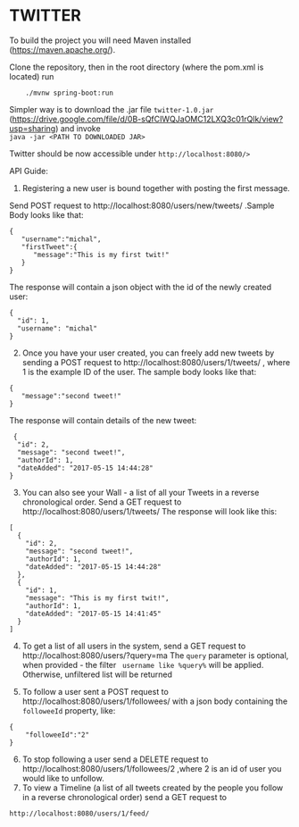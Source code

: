 

# TWITTER


To build the project you will need Maven installed (https://maven.apache.org/).

Clone the repository, then in the root directory (where the pom.xml is located) run 
```
	./mvnw spring-boot:run
```

Simpler way is to download the .jar file ```twitter-1.0.jar ``` (https://drive.google.com/file/d/0B-sQfCIWQJaOMC12LXQ3c01rQlk/view?usp=sharing) and invoke   
```java -jar <PATH TO DOWNLOADED JAR>```

Twitter should be now accessible under ```http://localhost:8080/>```

API Guide:

1. Registering a new user is bound together with posting the first message.

Send POST request to http://localhost:8080/users/new/tweets/ .Sample Body looks like that:
```
{  
   "username":"michal",
   "firstTweet":{  
      "message":"This is my first twit!"
   }
}
```

The response will contain a json object with the id of the newly created user:
```
{
  "id": 1,
  "username": "michal"
}
```

2. Once you have your user created, you can freely add new tweets by sending a POST request to http://localhost:8080/users/1/tweets/  , where 1 is the example ID of the user. The sample body looks like that:
```
{  
   "message":"second tweet!"
}
```
The response will contain details of the new tweet:
```
 {
  "id": 2,
  "message": "second tweet!",
  "authorId": 1,
  "dateAdded": "2017-05-15 14:44:28"
}

```

3. You can also see your Wall - a list of all your Tweets in a reverse chronological order. Send a GET request to http://localhost:8080/users/1/tweets/ 
The response will look like this:
```
[
  {
    "id": 2,
    "message": "second tweet!",
    "authorId": 1,
    "dateAdded": "2017-05-15 14:44:28"
  },
  {
    "id": 1,
    "message": "This is my first twit!",
    "authorId": 1,
    "dateAdded": "2017-05-15 14:41:45"
  }
]
```
4. To get a list of all users in the system, send a GET request to http://localhost:8080/users/?query=ma
The ```query``` parameter is optional, when provided - the filter ``` username like %query%``` will be applied. Otherwise, unfiltered list will be returned

5. To follow a user sent a POST request to http://localhost:8080/users/1/followees/ with a json body containing the ```followeeId``` property, like:
```
{
    "followeeId":"2"
}
```
6. To stop following a user send a DELETE request to http://localhost:8080/users/1/followees/2 ,where 2 is an id of user you would like to unfollow.
7. To view a Timeline (a list of all tweets created by the people you follow in a reverse chronological order) send a GET request to 

```http://localhost:8080/users/1/feed/```





